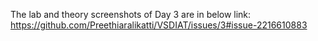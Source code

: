   The lab and theory screenshots of Day 3 are in below link:
  https://github.com/Preethiaralikatti/VSDIAT/issues/3#issue-2216610883
